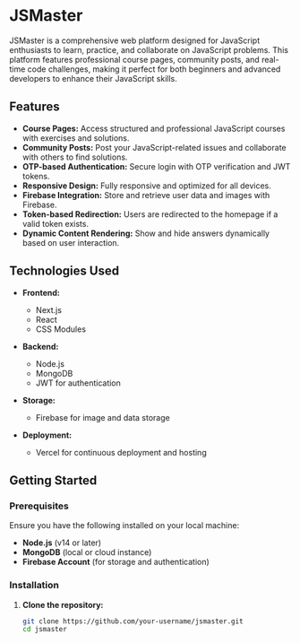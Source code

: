 # JSMaster

JSMaster is a comprehensive web platform designed for JavaScript enthusiasts to learn, practice, and collaborate on JavaScript problems. This platform features professional course pages, community posts, and real-time code challenges, making it perfect for both beginners and advanced developers to enhance their JavaScript skills.

## Features

- **Course Pages:** Access structured and professional JavaScript courses with exercises and solutions.
- **Community Posts:** Post your JavaScript-related issues and collaborate with others to find solutions.
- **OTP-based Authentication:** Secure login with OTP verification and JWT tokens.
- **Responsive Design:** Fully responsive and optimized for all devices.
- **Firebase Integration:** Store and retrieve user data and images with Firebase.
- **Token-based Redirection:** Users are redirected to the homepage if a valid token exists.
- **Dynamic Content Rendering:** Show and hide answers dynamically based on user interaction.

## Technologies Used

- **Frontend:**
  - Next.js
  - React
  - CSS Modules

- **Backend:**
  - Node.js
  - MongoDB
  - JWT for authentication

- **Storage:**
  - Firebase for image and data storage

- **Deployment:**
  - Vercel for continuous deployment and hosting

## Getting Started

### Prerequisites

Ensure you have the following installed on your local machine:

- **Node.js** (v14 or later)
- **MongoDB** (local or cloud instance)
- **Firebase Account** (for storage and authentication)

### Installation

1. **Clone the repository:**
   ```bash
   git clone https://github.com/your-username/jsmaster.git
   cd jsmaster

